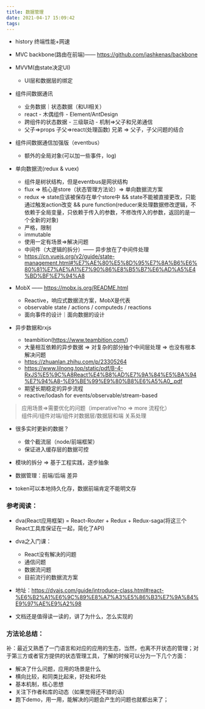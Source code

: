 ```yaml
---
title: 数据管理
date: 2021-04-17 15:09:42
tags:
---
```

- history
  终端性能+网速

- MVC
  backbone(路由在前端)—— https://github.com/jashkenas/backbone

- MVVM(由state决定UI)
  - UI层和数据层的绑定

- 组件间数据通讯
  - 业务数据｜状态数据（和UI相关）
  - react - 木偶组件 - Element/AntDesign
  - 跨组件的状态数据 - 三级联动 - 机制=>父子和兄弟通信
  - 父子=>props 子父=>react(处理函数)  兄弟 => 父子，子父问题的结合

- 组件间数据通信加强版（eventbus）
  - 额外的全局对象(可以加一些事件，log)

- 单向数据流(redux & vuex)
  - 组件是树状结构，但是eventbus是网状结构
  - flux => 核心是store（状态管理方法论）=> 单向数据流方案
  - redux => state应该被保存在单个store中 && state不能被直接更改，只能通过触发action改变 && pure function(reducer来处理数据修改逻辑，不依赖于全局变量，只依赖于传入的参数，不修改传入的参数，返回的是一个全新的对象)
  - 严格，限制
  - immutable
  - 使用一定有场景=>解决问题
  - 中间件（大逻辑的拆分）—— 异步放在了中间件处理
  - https://cn.vuejs.org/v2/guide/state-management.html#%E7%AE%80%E5%8D%95%E7%8A%B6%E6%80%81%E7%AE%A1%E7%90%86%E8%B5%B7%E6%AD%A5%E4%BD%BF%E7%94%A8

- MobX —— https://mobx.js.org/README.html
  - Reactive，响应式数据流方案，MobX是代表
  - observable state / actions / computeds / reactions
  - 面向事件的设计｜面向数据的设计
  
- 异步数据和rxjs
  - teambition(https://www.teambition.com/)
  - 大量相互依赖的异步数据 => 对复杂的部分抽个中间层处理 => 也没有根本解决问题
  - https://zhuanlan.zhihu.com/p/23305264
  - https://www.lilnong.top/static/pdf/B-4-RxJS%E5%9C%A8React%E4%B8%AD%E7%9A%84%E5%BA%94%E7%94%A8-%E9%BE%99%E9%80%B8%E6%A5%A0_.pdf
  - 期望长期稳定的异步流程
  - reactive/lodash for events/observable/stream-based

> 应用场景=>需要优化的问题（imperative?no => more 流程化）   
> 组件间/组件对端/组件对数据层/数据层和端  关系处理

- 很多实时更新的数据？
  - 做个截流层（node/前端框架）
  - 保证进入缓存层的数据可控

- 模块的拆分 => 基于工程实践，逐步抽象

- 数据管理：前端/后端 差异

- token可以本地持久化存，数据前端肯定不能明文存

### 参考阅读：
- dva(React应用框架) = React-Router + Redux + Redux-saga(将这三个React工具库保证在一起，简化了API)

- dva之入门课：
  - React没有解决的问题
  - 通信问题
  - 数据流问题
  - 目前流行的数据流方案
- 地址：https://dvajs.com/guide/introduce-class.html#react-%E6%B2%A1%E6%9C%89%E8%A7%A3%E5%86%B3%E7%9A%84%E9%97%AE%E9%A2%98

- 文档还是值得读一读的，讲了为什么，怎么实现的

### 方法论总结：
补：最近又熟悉了一门语言和对应的应用的生态，当然，也离不开状态的管理；对于第三方或者官方提供的状态管理工具，了解的时候可以分为一下几个方面：
- 解决了什么问题，应用的场景是什么
- 横向比较，和同类比起来，好处和坏处
- 基本机制，核心思想
- 关注下作者和库的动态（如果觉得还不错的话）
- 跑下demo，用一用，能解决的问题会产生的问题也就都出来了；